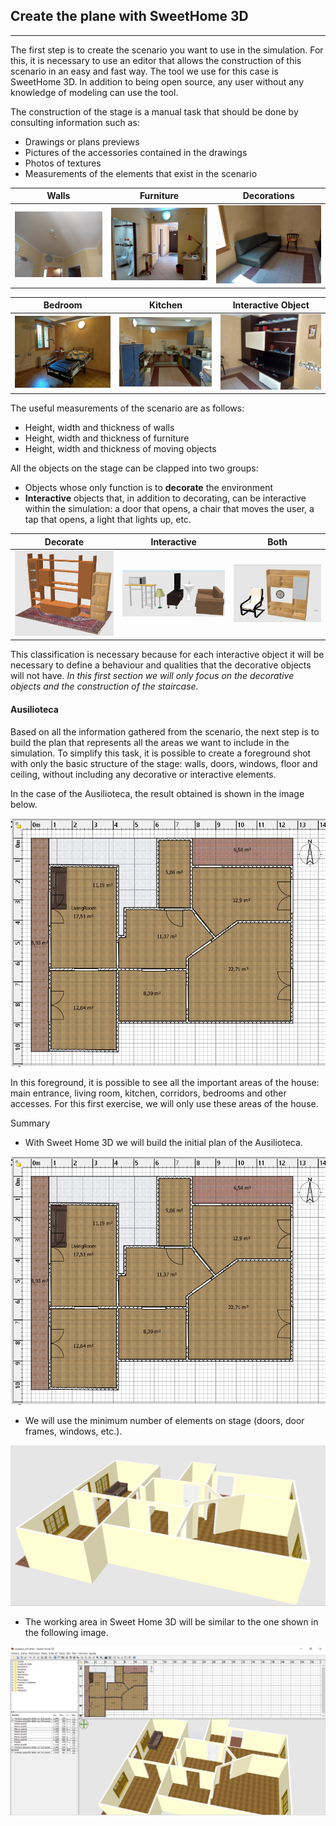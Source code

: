 ## Create the plane with SweetHome 3D

---

The first step is to create the scenario you want to use in the simulation. For this, it is necessary to use an editor that allows the construction of this scenario in an easy and fast way. The tool we use for this case is SweetHome 3D. In addition to being open source, any user without any knowledge of modeling can use the tool.

The construction of the stage is a manual task that should be done by consulting information such as:
- Drawings or plans previews
- Pictures of the accessories contained in the drawings
- Photos of textures
- Measurements of the elements that exist in the scenario

Walls | Furniture | Decorations
--- | --- | ---
<img src="https://github.com/mfcardenas/aias-examples-phat/blob/master/assets/img/img_walls.jpg" width="300px" heigth="300px" alt="walls examples"/> | <img src="https://github.com/mfcardenas/aias-examples-phat/blob/master/assets/img/img_furniture_iii.jpg" width="300px" heigth="300px" alt="walls examples"/> | <img src="https://github.com/mfcardenas/aias-examples-phat/blob/master/assets/img/img_furniture_i.jpg" width="300px" heigth="300px" alt="walls examples"/>

Bedroom | Kitchen | Interactive Object
--- | --- | ---
<img src="https://github.com/mfcardenas/aias-examples-phat/blob/master/assets/img/img_bedroom.jpg" width="300px" heigth="300px" alt="walls examples"/> | <img src="https://github.com/mfcardenas/aias-examples-phat/blob/master/assets/img/img_kitchen.jpg" width="300px" heigth="300px" alt="walls examples"/> | <img src="https://github.com/mfcardenas/aias-examples-phat/blob/master/assets/img/img_objects.jpg" width="300px" heigth="300px" alt="walls examples"/>

The useful measurements of the scenario are as follows:
- Height, width and thickness of walls
- Height, width and thickness of furniture
- Height, width and thickness of moving objects

All the objects on the stage can be clapped into two groups:

- Objects whose only function is to <b>decorate</b> the environment
- <b>Interactive</b> objects that, in addition to decorating, can be interactive within the simulation: a door that opens, a chair that moves the user, a tap that opens, a light that lights up, etc.

Decorate | Interactive | Both
--- | --- | ---
<img src="https://github.com/mfcardenas/aias-examples-phat/blob/master/assets/img/img_decorate.png" width="300px" heigth="300px" alt="Decorate"/> | <img src="https://github.com/mfcardenas/aias-examples-phat/blob/master/assets/img/img_interactive.png" width="300px" heigth="300px" alt="Interactive"/> | <img src="https://github.com/mfcardenas/aias-examples-phat/blob/master/assets/img/img_both.png" width="300px" heigth="300px" alt="Decorate or Interactive"/>

This classification is necessary because for each interactive object it will be necessary to define a behaviour and qualities that the decorative objects will not have.
<i>In this first section we will only focus on the decorative objects and the construction of the staircase.</i>

#### Ausilioteca

Based on all the information gathered from the scenario, the next step is to build the plan that represents all the areas we want to include in the simulation.
To simplify this task, it is possible to create a foreground shot with only the basic structure of the stage: walls, doors, windows, floor and ceiling, without including any decorative or interactive elements.

In the case of the Ausilioteca, the result obtained is shown in the image below.

<img src="https://github.com/mfcardenas/aias-examples-phat/blob/master/assets/img/img_ausilioteca_00.png" alt="First Plan" />

In this foreground, it is possible to see all the important areas of the house: main entrance, living room, kitchen, corridors, bedrooms and other accesses.
For this first exercise, we will only use these areas of the house.

Summary

- With Sweet Home 3D we will build the initial plan of the Ausilioteca.

<img src="https://github.com/mfcardenas/aias-examples-phat/blob/master/assets/img/img_ausilioteca_00.png" alt="Ausilioteca Plan" />

- We will use the minimum number of elements on stage (doors, door frames, windows, etc.).

<img src="https://github.com/mfcardenas/aias-examples-phat/blob/master/assets/img/img_ausilioteca_01.png" alt="Ausilioteca" />

- The working area in Sweet Home 3D will be similar to the one shown in the following image.

<img src="https://github.com/mfcardenas/aias-examples-phat/blob/master/assets/img/img_scenario_01.png" alt="Scenario" />
